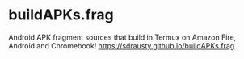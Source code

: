 # buildAPKs.frag
Android APK fragment sources that build in Termux on Amazon Fire, Android and Chromebook!  https://sdrausty.github.io/buildAPKs.frag

